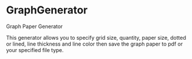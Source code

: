 # GraphGenerator
Graph Paper Generator

This generator allows you to specify grid size, quantity, paper size, dotted or lined, line thickness and line color then save the graph paper to pdf or your specified file type.
